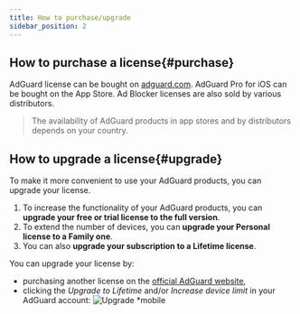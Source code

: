 ```yaml
---
title: How to purchase/upgrade
sidebar_position: 2
---
```


## How to purchase a license{#purchase}

AdGuard license can be bought on [adguard.com](https://adguard.com/license.html). AdGuard Pro for iOS can be bought on the App Store. Ad Blocker licenses are also sold by various distributors.

> The availability of AdGuard products in app stores and by distributors depends on your country.

## How to upgrade a license{#upgrade}

To make it more convenient to use your AdGuard products, you can upgrade your license.

1. To increase the functionality of your AdGuard products, you can **upgrade your free or trial license to the full version**.
2. To extend the number of devices, you can **upgrade your Personal license to a Family one**.
3. You can also **upgrade your subscription to a Lifetime license**.

You can upgrade your license by:
  * purchasing another license on the [official AdGuard website](https://www.adguard.com),
  * clicking the *Upgrade to Lifetime* and/or *Increase device limit* in your AdGuard account:
    ![Upgrade *mobile](https://cdn.adtidy.org/content/kb/ad_blocker/general/newaccount-upgrade.png)
